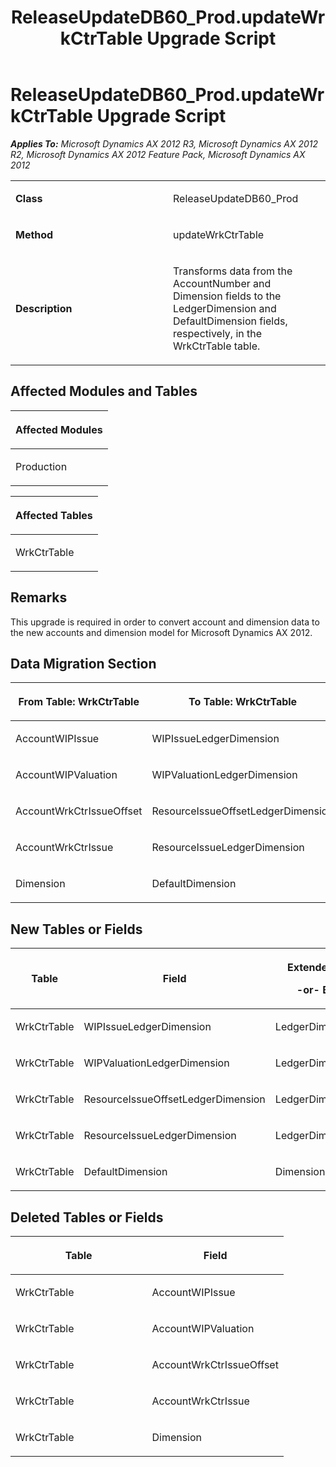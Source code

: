 ﻿---
title: ReleaseUpdateDB60_Prod.updateWrkCtrTable Upgrade Script
TOCTitle: ReleaseUpdateDB60_Prod.updateWrkCtrTable Upgrade Script
ms:assetid: f640ba13-884f-bf46-654d-327190ed0988
ms:mtpsurl: https://msdn.microsoft.com/en-us/library/JJ737561(v=AX.60)
ms:contentKeyID: 49712255
ms.date: 05/18/2015
mtps_version: v=AX.60
---

# ReleaseUpdateDB60\_Prod.updateWrkCtrTable Upgrade Script 


_**Applies To:** Microsoft Dynamics AX 2012 R3, Microsoft Dynamics AX 2012 R2, Microsoft Dynamics AX 2012 Feature Pack, Microsoft Dynamics AX 2012_

<table>
<colgroup>
<col style="width: 50%" />
<col style="width: 50%" />
</colgroup>
<tbody>
<tr class="odd">
<td><p><strong>Class</strong></p></td>
<td><p>ReleaseUpdateDB60_Prod</p></td>
</tr>
<tr class="even">
<td><p><strong>Method</strong></p></td>
<td><p>updateWrkCtrTable</p></td>
</tr>
<tr class="odd">
<td><p><strong>Description</strong></p></td>
<td><p>Transforms data from the AccountNumber and Dimension fields to the LedgerDimension and DefaultDimension fields, respectively, in the WrkCtrTable table.</p></td>
</tr>
</tbody>
</table>


## Affected Modules and Tables

<table>
<colgroup>
<col style="width: 100%" />
</colgroup>
<thead>
<tr class="header">
<th><p>Affected Modules</p></th>
</tr>
</thead>
<tbody>
<tr class="odd">
<td><p>Production</p></td>
</tr>
</tbody>
</table>


<table>
<colgroup>
<col style="width: 100%" />
</colgroup>
<thead>
<tr class="header">
<th><p>Affected Tables</p></th>
</tr>
</thead>
<tbody>
<tr class="odd">
<td><p>WrkCtrTable</p></td>
</tr>
</tbody>
</table>


## Remarks

This upgrade is required in order to convert account and dimension data to the new accounts and dimension model for Microsoft Dynamics AX 2012.

## Data Migration Section

<table>
<colgroup>
<col style="width: 50%" />
<col style="width: 50%" />
</colgroup>
<thead>
<tr class="header">
<th><p>From Table: WrkCtrTable</p></th>
<th><p>To Table: WrkCtrTable</p></th>
</tr>
</thead>
<tbody>
<tr class="odd">
<td><p>AccountWIPIssue</p></td>
<td><p>WIPIssueLedgerDimension</p></td>
</tr>
<tr class="even">
<td><p>AccountWIPValuation</p></td>
<td><p>WIPValuationLedgerDimension</p></td>
</tr>
<tr class="odd">
<td><p>AccountWrkCtrIssueOffset</p></td>
<td><p>ResourceIssueOffsetLedgerDimension</p></td>
</tr>
<tr class="even">
<td><p>AccountWrkCtrIssue</p></td>
<td><p>ResourceIssueLedgerDimension</p></td>
</tr>
<tr class="odd">
<td><p>Dimension</p></td>
<td><p>DefaultDimension</p></td>
</tr>
</tbody>
</table>


## New Tables or Fields

<table>
<colgroup>
<col style="width: 33%" />
<col style="width: 33%" />
<col style="width: 33%" />
</colgroup>
<thead>
<tr class="header">
<th><p>Table</p></th>
<th><p>Field</p></th>
<th><p>Extended Data Type</p>
<p>-or- Base Enum</p></th>
</tr>
</thead>
<tbody>
<tr class="odd">
<td><p>WrkCtrTable</p></td>
<td><p>WIPIssueLedgerDimension</p></td>
<td><p>LedgerDimensionAccount</p></td>
</tr>
<tr class="even">
<td><p>WrkCtrTable</p></td>
<td><p>WIPValuationLedgerDimension</p></td>
<td><p>LedgerDimensionAccount</p></td>
</tr>
<tr class="odd">
<td><p>WrkCtrTable</p></td>
<td><p>ResourceIssueOffsetLedgerDimension</p></td>
<td><p>LedgerDimensionAccount</p></td>
</tr>
<tr class="even">
<td><p>WrkCtrTable</p></td>
<td><p>ResourceIssueLedgerDimension</p></td>
<td><p>LedgerDimensionAccount</p></td>
</tr>
<tr class="odd">
<td><p>WrkCtrTable</p></td>
<td><p>DefaultDimension</p></td>
<td><p>DimensionDefault</p></td>
</tr>
</tbody>
</table>


## Deleted Tables or Fields

<table>
<colgroup>
<col style="width: 50%" />
<col style="width: 50%" />
</colgroup>
<thead>
<tr class="header">
<th><p>Table</p></th>
<th><p>Field</p></th>
</tr>
</thead>
<tbody>
<tr class="odd">
<td><p>WrkCtrTable</p></td>
<td><p>AccountWIPIssue</p></td>
</tr>
<tr class="even">
<td><p>WrkCtrTable</p></td>
<td><p>AccountWIPValuation</p></td>
</tr>
<tr class="odd">
<td><p>WrkCtrTable</p></td>
<td><p>AccountWrkCtrIssueOffset</p></td>
</tr>
<tr class="even">
<td><p>WrkCtrTable</p></td>
<td><p>AccountWrkCtrIssue</p></td>
</tr>
<tr class="odd">
<td><p>WrkCtrTable</p></td>
<td><p>Dimension</p></td>
</tr>
</tbody>
</table>

  


